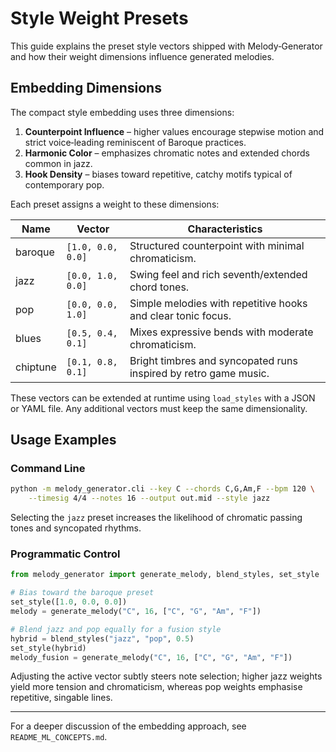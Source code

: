 # Style Weight Presets

This guide explains the preset style vectors shipped with Melody‑Generator and how their weight dimensions influence generated melodies.

## Embedding Dimensions

The compact style embedding uses three dimensions:

1. **Counterpoint Influence** – higher values encourage stepwise motion and strict voice‑leading reminiscent of Baroque practices.
2. **Harmonic Color** – emphasizes chromatic notes and extended chords common in jazz.
3. **Hook Density** – biases toward repetitive, catchy motifs typical of contemporary pop.

Each preset assigns a weight to these dimensions:

| Name     | Vector           | Characteristics |
|----------|-----------------|----------------|
| baroque  | `[1.0, 0.0, 0.0]` | Structured counterpoint with minimal chromaticism. |
| jazz     | `[0.0, 1.0, 0.0]` | Swing feel and rich seventh/extended chord tones. |
| pop      | `[0.0, 0.0, 1.0]` | Simple melodies with repetitive hooks and clear tonic focus. |
| blues    | `[0.5, 0.4, 0.1]` | Mixes expressive bends with moderate chromaticism. |
| chiptune | `[0.1, 0.8, 0.1]` | Bright timbres and syncopated runs inspired by retro game music. |

These vectors can be extended at runtime using `load_styles` with a JSON or YAML file. Any additional vectors must keep the same dimensionality.

## Usage Examples

### Command Line

```bash
python -m melody_generator.cli --key C --chords C,G,Am,F --bpm 120 \
    --timesig 4/4 --notes 16 --output out.mid --style jazz
```

Selecting the `jazz` preset increases the likelihood of chromatic passing tones and syncopated rhythms.

### Programmatic Control

```python
from melody_generator import generate_melody, blend_styles, set_style

# Bias toward the baroque preset
set_style([1.0, 0.0, 0.0])
melody = generate_melody("C", 16, ["C", "G", "Am", "F"])

# Blend jazz and pop equally for a fusion style
hybrid = blend_styles("jazz", "pop", 0.5)
set_style(hybrid)
melody_fusion = generate_melody("C", 16, ["C", "G", "Am", "F"])
```

Adjusting the active vector subtly steers note selection; higher jazz weights yield more tension and chromaticism, whereas pop weights emphasise repetitive, singable lines.

---

For a deeper discussion of the embedding approach, see `README_ML_CONCEPTS.md`.

